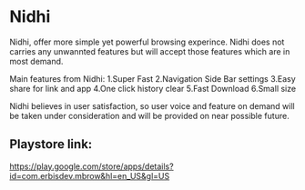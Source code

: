 # Nidhi

Nidhi, offer more simple yet powerful browsing experince. Nidhi does not carries any unwannted features but will accept those features which are in most demand.

Main features from Nidhi:
1.Super Fast
2.Navigation Side Bar settings
3.Easy share for link and app
4.One click history clear
5.Fast Download
6.Small size

Nidhi believes in user satisfaction, so user voice and feature on demand will be taken under consideration and will be provided on near possible future.

## Playstore link:
https://play.google.com/store/apps/details?id=com.erbisdev.mbrow&hl=en_US&gl=US
